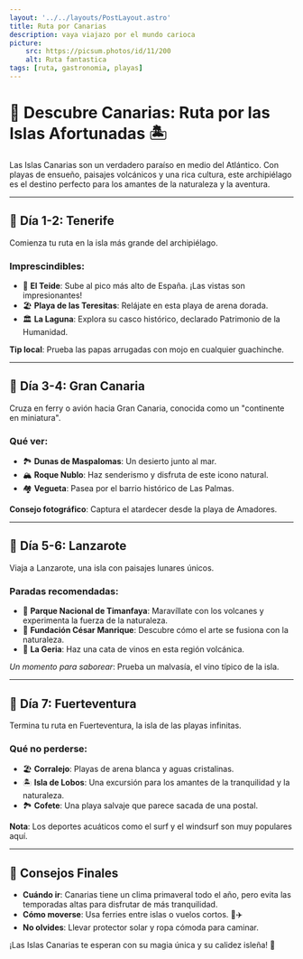 ```yaml
---
layout: '../../layouts/PostLayout.astro'
title: Ruta por Canarias
description: vaya viajazo por el mundo carioca
picture: 
    src: https://picsum.photos/id/11/200
    alt: Ruta fantastica
tags: [ruta, gastronomia, playas]
---
```

# 🌴 Descubre Canarias: Ruta por las Islas Afortunadas 🏝️

Las Islas Canarias son un verdadero paraíso en medio del Atlántico. Con playas de ensueño, paisajes volcánicos y una rica cultura, este archipiélago es el destino perfecto para los amantes de la naturaleza y la aventura.

---

## 📍 **Día 1-2: Tenerife**

Comienza tu ruta en la isla más grande del archipiélago.

### Imprescindibles:
- 🗻 **El Teide**: Sube al pico más alto de España. ¡Las vistas son impresionantes!
- 🏖️ **Playa de las Teresitas**: Relájate en esta playa de arena dorada.
- 🏛️ **La Laguna**: Explora su casco histórico, declarado Patrimonio de la Humanidad.

**Tip local**: Prueba las papas arrugadas con mojo en cualquier guachinche.

---

## 📍 **Día 3-4: Gran Canaria**

Cruza en ferry o avión hacia Gran Canaria, conocida como un "continente en miniatura".

### Qué ver:
- 🏞 **Dunas de Maspalomas**: Un desierto junto al mar.
- 🏔️ **Roque Nublo**: Haz senderismo y disfruta de este icono natural.
- 🏘️ **Vegueta**: Pasea por el barrio histórico de Las Palmas.

**Consejo fotográfico**: Captura el atardecer desde la playa de Amadores.

---

## 📍 **Día 5-6: Lanzarote**

Viaja a Lanzarote, una isla con paisajes lunares únicos.

### Paradas recomendadas:
- 🌋 **Parque Nacional de Timanfaya**: Maravíllate con los volcanes y experimenta la fuerza de la naturaleza.
- 🎨 **Fundación César Manrique**: Descubre cómo el arte se fusiona con la naturaleza.
- 🍷 **La Geria**: Haz una cata de vinos en esta región volcánica.

*Un momento para saborear*: Prueba un malvasía, el vino típico de la isla.

---

## 📍 **Día 7: Fuerteventura**

Termina tu ruta en Fuerteventura, la isla de las playas infinitas.

### Qué no perderse:
- 🏖️ **Corralejo**: Playas de arena blanca y aguas cristalinas.
- 🏝️ **Isla de Lobos**: Una excursión para los amantes de la tranquilidad y la naturaleza.
- 🏞️ **Cofete**: Una playa salvaje que parece sacada de una postal.

**Nota**: Los deportes acuáticos como el surf y el windsurf son muy populares aquí.

---

## 📝 **Consejos Finales**

- **Cuándo ir**: Canarias tiene un clima primaveral todo el año, pero evita las temporadas altas para disfrutar de más tranquilidad.
- **Cómo moverse**: Usa ferries entre islas o vuelos cortos. 🚢✈️
- **No olvides**: Llevar protector solar y ropa cómoda para caminar.

¡Las Islas Canarias te esperan con su magia única y su calidez isleña! 🌊


